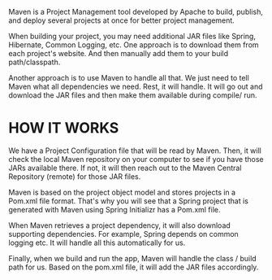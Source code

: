 Maven is a Project Management tool developed by Apache to build, publish, and deploy several projects at once for better project management.

When building your project, you may need additional JAR files like Spring, Hibernate, Common Logging, etc. One approach is to download them from each project's website. And then manually add them to your build path/classpath.

Another approach is to use Maven to handle all that. We just need to tell Maven what all dependencies we need. Rest, it will handle. It will go out and download the JAR files and then make them available during compile/ run.

# HOW IT WORKS

We have a Project Configuration file that will be read by Maven. Then, it will check the local Maven repository on your computer to see if you have those JARs available there. If not, it will then reach out to the Maven Central Repository (remote) for those JAR files.

Maven is based on the project object model and stores projects in a Pom.xml file format. That's why you will see that a Spring project that is generated with Maven using Spring Initializr has a Pom.xml file.

When Maven retrieves a project dependency, it will also download supporting dependencies. For example, Spring depends on common logging etc. It will handle all this automatically for us.

Finally, when we build and run the app, Maven will handle the class / build path for us. Based on the pom.xml file, it will add the JAR files accordingly.